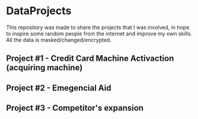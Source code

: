 # DataProjects

This repository was made to share the projects that I was involved, in hope to inspire some random people from the internet and improve my own skills.
All the data is masked/changed/encrypted.

## Project #1 - Credit Card Machine Activaction (acquiring machine) 


## Project #2 - Emegencial Aid


## Project #3 - Competitor's expansion



